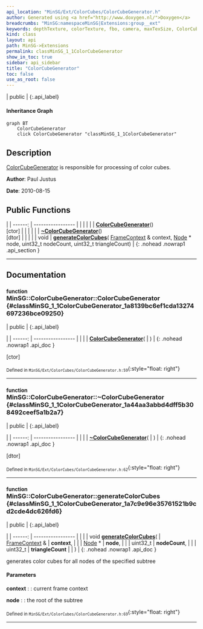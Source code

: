 ```yaml
---
api_location: "MinSG/Ext/ColorCubes/ColorCubeGenerator.h"
author: Generated using <a href="http://www.doxygen.nl/">Doxygen</a>
breadcrumbs: "MinSG:namespaceMinSG|Extensions:group__ext"
keywords: depthTexture, colorTexture, fbo, camera, maxTexSize, ColorCubeGenerator, ~ColorCubeGenerator, generateColorCubes, processColorCubes, processColorCube, prepareCamera
kind: class
layout: api
path: MinSG->Extensions
permalink: classMinSG_1_1ColorCubeGenerator
show_in_toc: true
sidebar: api_sidebar
title: "ColorCubeGenerator"
toc: false
use_as_root: false
---
```


| public |
{:.api_label}

#### Inheritance Graph

```mermaid
graph BT
	ColorCubeGenerator
	click ColorCubeGenerator "classMinSG_1_1ColorCubeGenerator"
```

## Description



 [ColorCubeGenerator](classMinSG_1_1ColorCubeGenerator) is responsible for processing of color cubes.



**Author**: Paul Justus



**Date**: 2010-08-15





## Public Functions

|
| ------: | ----------------- |
|  | |
|  | **[ColorCubeGenerator](#classMinSG_1_1ColorCubeGenerator_1a8139bc6ef1cda13274697236bce09250)**() <br/> [ctor] |
|  | |
|  | **[~ColorCubeGenerator](#classMinSG_1_1ColorCubeGenerator_1a44aa3abbd4dff5b308492ceef5a1b2a7)**() <br/> [dtor] |
|  | |
| void | **[generateColorCubes](#classMinSG_1_1ColorCubeGenerator_1a7c9e96e35761521b9cd2cde4dc626fd6)**( [FrameContext](classMinSG_1_1FrameContext) & context,  [Node](classMinSG_1_1Node) * node, uint32_t nodeCount, uint32_t triangleCount) |
{: .nohead .nowrap1 .api_section }


-------------------------------------------------------------------

## Documentation

### <small>function</small><br/> MinSG::ColorCubeGenerator::ColorCubeGenerator {#classMinSG_1_1ColorCubeGenerator_1a8139bc6ef1cda13274697236bce09250}

| public |
{:.api_label}

|
| ------: | ----------------- |
|  |
|  **[ColorCubeGenerator](#classMinSG_1_1ColorCubeGenerator_1a8139bc6ef1cda13274697236bce09250)**( |  ) |
{: .nohead .nowrap1 .api_doc }

[ctor]





<sub>Defined in `MinSG/Ext/ColorCubes/ColorCubeGenerator.h:59`</sub>{:style="float: right"}

-------------------------------------------------------------------

### <small>function</small><br/> MinSG::ColorCubeGenerator::~ColorCubeGenerator {#classMinSG_1_1ColorCubeGenerator_1a44aa3abbd4dff5b308492ceef5a1b2a7}

| public |
{:.api_label}

|
| ------: | ----------------- |
|  |
|  **[~ColorCubeGenerator](#classMinSG_1_1ColorCubeGenerator_1a44aa3abbd4dff5b308492ceef5a1b2a7)**( |  ) |
{: .nohead .nowrap1 .api_doc }

[dtor]





<sub>Defined in `MinSG/Ext/ColorCubes/ColorCubeGenerator.h:62`</sub>{:style="float: right"}

-------------------------------------------------------------------

### <small>function</small><br/> MinSG::ColorCubeGenerator::generateColorCubes {#classMinSG_1_1ColorCubeGenerator_1a7c9e96e35761521b9cd2cde4dc626fd6}

| public |
{:.api_label}

|
| ------: | ----------------- |
|  |
| void **[generateColorCubes](#classMinSG_1_1ColorCubeGenerator_1a7c9e96e35761521b9cd2cde4dc626fd6)**( |  [FrameContext](classMinSG_1_1FrameContext) & | **context**, |
| |  [Node](classMinSG_1_1Node) * | **node**, |
| | uint32_t | **nodeCount**, |
| | uint32_t | **triangleCount** |
|   ) |
{: .nohead .nowrap1 .api_doc }



generates color cubes for all nodes of the specified subtree
#### Parameters
**context**
:  : current frame context



**node**
:  : the root of the subtree







<sub>Defined in `MinSG/Ext/ColorCubes/ColorCubeGenerator.h:69`</sub>{:style="float: right"}

-------------------------------------------------------------------

